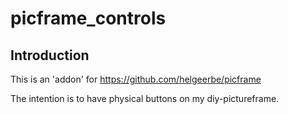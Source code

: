 # picframe_controls


## Introduction

This is an 'addon' for https://github.com/helgeerbe/picframe 

The intention is to have physical buttons on my diy-pictureframe.
